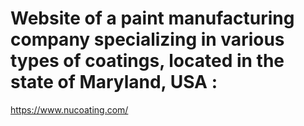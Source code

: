 # Website of a paint manufacturing company specializing in various types of coatings, located in the state of Maryland, USA :  
https://www.nucoating.com/
